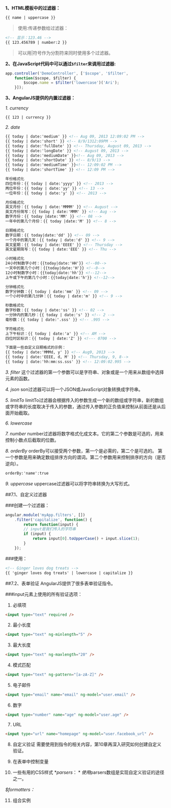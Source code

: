 **1、HTML模板中的过滤器：**
```html
{{ name | uppercase }}
```

> 使用:传递参数给过滤器：
```html
<!-- 显示：123.46 -->
{{ 123.456789 | number:2 }}
```

> 可以用|符号作为分割符来同时使用多个过滤器。

**2、在JavaScript代码中可以通过`$filter`来调用过滤器:**
```javascript
app.controller('DemoController', ['$scope', '$filter',
	function($scope, $filter) {
		$scope.name = $filter('lowercase')('Ari');
	}]);
```

**3、AngularJS提供的内置过滤器：**

*1. currency*
```html
{{ 123 | currency }}
```

*2. date*
```html
{{ today | date:'medium' }} <!-- Aug 09, 2013 12:09:02 PM -->
{{ today | date:'short' }} <!-- 8/9/1312:09PM -->
{{ today | date:'fullDate' }} <!-- Thursday, August 09, 2013 -->
{{ today | date:'longDate' }} <!-- August 09, 2013 -->
{{ today | date:'mediumDate' }}<!-- Aug 09, 2013 -->
{{ today | date:'shortDate' }} <!-- 8/9/13 -->
{{ today | date:'mediumTime' }}<!-- 12:09:02 PM -->
{{ today | date:'shortTime' }} <!-- 12:09 PM -->

年份格式化
四位年份：{{ today | date:'yyyy' }} <!-- 2013 -->
两位年份：{{ today | date:'yy' }} <!-- 13 -->
一位年份：{{ today | date:'y' }} <!-- 2013 -->

月份格式化
英文月份：{{ today | date:'MMMM' }} <!-- August -->
英文月份简写：{{ today | date:'MMM' }} <!-- Aug -->
数字月份：{{ today |date:'MM' }} <!-- 08 -->
一年中的第几个月份：{{ today |date:'M' }} <!-- 8 -->

日期格式化
数字日期：{{ today|date:'dd' }} <!-- 09 -->
一个月中的第几天：{{ today | date:'d' }} <!-- 9 -->
英文星期：{{ today | date:'EEEE' }} <!-- Thursday -->
英文星期简写：{{ today | date:'EEE' }} <!-- Thu -->

小时格式化
24小时制数字小时：{{today|date:'HH'}} <!--00-->
一天中的第几个小时：{{today|date:'H'}} <!--0-->
12小时制数字小时：{{today|date:'hh'}} <!--12-->
上午或下午的第几个小时：{{today|date:'h'}} <!--12-->

分钟格式化
数字分钟数：{{ today | date:'mm' }} <!-- 09 -->
一个小时中的第几分钟：{{ today | date:'m' }} <!-- 9 -->

秒数格式化
数字秒数：{{ today | date:'ss' }} <!-- 02 -->
一分钟内的第几秒：{{ today | date:'s' }} <!-- 2 -->
毫秒数：{{ today | date:'.sss' }} <!-- .995 -->

字符格式化
上下午标识：{{ today | date:'a' }} <!-- AM -->
四位时区标识：{{ today | date:'Z' }} <!--- 0700 -->

下面是一些自定义日期格式的示例：
{{ today | date:'MMMd, y' }} <!-- Aug9, 2013 -->
{{ today | date:'EEEE, d, M' }} <!-- Thursday, 9, 8-->
{{ today | date:'hh:mm:ss.sss' }} <!-- 12:09:02.995 -->
```

*3. filter*
这个过滤器的第一个参数可以是字符串、对象或是一个用来从数组中选择元素的函数。

*4. json*
son过滤器可以将一个JSON或JavaScript对象转换成字符串。

*5. limitTo*
limitTo过滤器会根据传入的参数生成一个新的数组或字符串，新的数组或字符串的长度取决于传入的参数，通过传入参数的正负值来控制从前面还是从后面开始截取。

*6. lowercase*

*7. number*
number过滤器将数字格式化成文本。它的第二个参数是可选的，用来控制小数点后截取的位数。

*8. orderBy*
orderBy可以接受两个参数，第一个是必需的，第二个是可选的。
第一个参数是用来确定数组排序方向的谓词。第二个参数用来控制排序的方向（是否逆向）。
```html
orderBy:'name':true
```

*9. uppercase*
uppercase过滤器可以将字符串转换为大写形式。

##7.1、自定义过滤器

###创建一个过滤器：
```javascript
angular.module('myApp.filters', [])
	.filter('capitalize', function() {
		return function(input) {
		// input是我们传入的字符串
		if (input) {
			return input[0].toUpperCase() + input.slice(1);
		}
	});
```

###使用：
```html
<!-- Ginger loves dog treats -->
{{ 'ginger loves dog treats' | lowercase | capitalize }}
```

##7.2、表单验证
AngularJS提供了很多表单验证指令。

###input元素上使用的所有验证选项：

1. 必填项
```html
<input type="text" required />
```

2. 最小长度
```html
<input type="text" ng-minlength="5" />
```

3. 最大长度
```html
<input type="text" ng-maxlength="20" />
```

4. 模式匹配
```html
<input type="text" ng-pattern="[a-zA-Z]" />
```

5. 电子邮件
```html
<input type="email" name="email" ng-model="user.email" />
```

6. 数字
```html
<input type="number" name="age" ng-model="user.age" />
```

7. URL
```html
<input type="url" name="homepage" ng-model="user.facebook_url" />
```

8. 自定义验证
需要使用到指令的相关内容，第10章再深入研究如何创建自定义验证。

9. 在表单中控制变量

10. 一些有用的CSS样式
*$parsers：*
使用$parsers数组是实现自定义验证的途径之一。


*$formatters：*



11. 组合实例
















